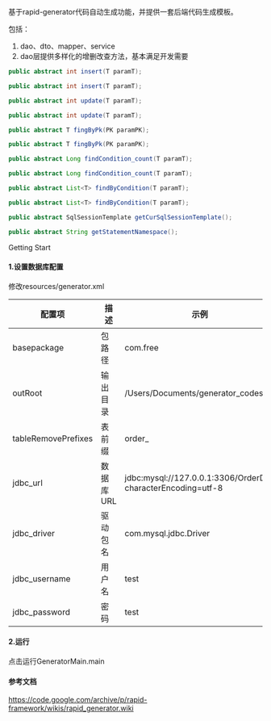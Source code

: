 基于rapid-generator代码自动生成功能，并提供一套后端代码生成模板。

包括：
1. dao、dto、mapper、service
2. dao层提供多样化的增删改查方法，基本满足开发需要
```java
public abstract int insert(T paramT);

public abstract int insert(T paramT);

public abstract int update(T paramT);

public abstract int update(T paramT);

public abstract T fingByPk(PK paramPK);

public abstract T fingByPk(PK paramPK);

public abstract Long findCondition_count(T paramT);

public abstract Long findCondition_count(T paramT);

public abstract List<T> findByCondition(T paramT);

public abstract List<T> findByCondition(T paramT);

public abstract SqlSessionTemplate getCurSqlSessionTemplate();

public abstract String getStatementNamespace();
```

Getting Start
#### 1.设置数据库配置
修改resources/generator.xml

| 配置项 | 描述 | 示例 |
| --------- | -------- | -------------- |
| basepackage | 包路径 | com.free |
| outRoot | 输出目录 | /Users/Documents/generator_codes |
| tableRemovePrefixes | 表前缀 | order_ |
| jdbc_url | 数据库URL | jdbc:mysql://127.0.0.1:3306/OrderDB?characterEncoding=utf-8 |
| jdbc_driver | 驱动包名 | com.mysql.jdbc.Driver |
| jdbc_username | 用户名 | test |
| jdbc_password | 密码 | test |

#### 2.运行
点击运行GeneratorMain.main

#### 参考文档
https://code.google.com/archive/p/rapid-framework/wikis/rapid_generator.wiki